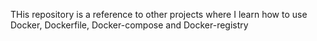 THis repository is a reference to other projects where I learn how to use Docker, Dockerfile, Docker-compose and Docker-registry
